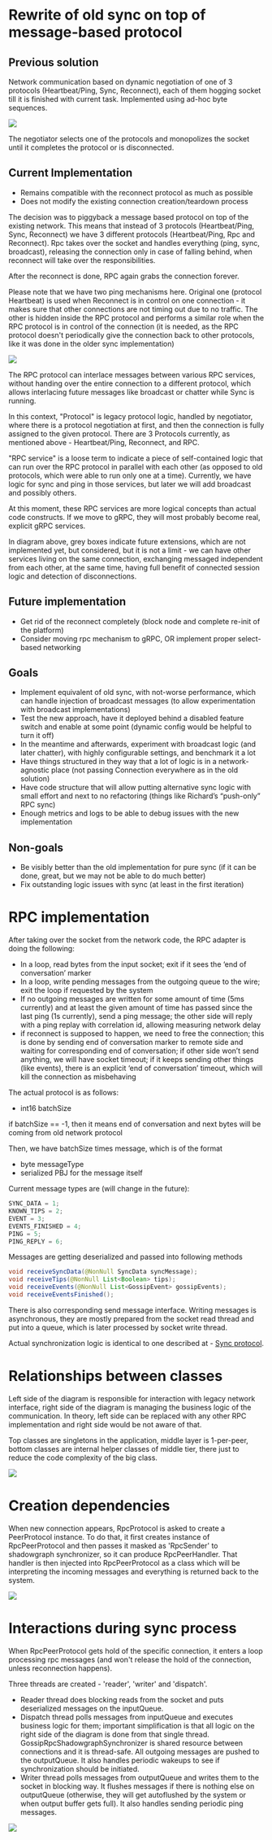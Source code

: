 # Rewrite of old sync on top of message-based protocol

## Previous solution

Network communication based on dynamic negotiation of one of 3 protocols (Heartbeat/Ping, Sync, Reconnect), each of them hogging socket till it is finished with current task. Implemented using ad-hoc byte sequences.

<img src="rpc-gossip-OldNetwork.drawio.png"/>

The negotiator selects one of the protocols and monopolizes the socket until it completes the protocol or is disconnected.

## Current Implementation

- Remains compatible with the reconnect protocol as much as possible
- Does not modify the existing connection creation/teardown process

The decision was to piggyback a message based protocol on top of the existing network. This means that instead of 3 protocols (Heartbeat/Ping, Sync, Reconnect) we have 3 different protocols (Heartbeat/Ping, Rpc and Reconnect). Rpc takes over the socket and handles everything (ping, sync, broadcast), releasing the connection only in case of falling behind, when reconnect will take over the responsibilities.

After the reconnect is done, RPC again grabs the connection forever.

Please note that we have two ping mechanisms here. Original one (protocol Heartbeat) is used when Reconnect is in control on one connection - it makes sure that other connections are not timing out due to no traffic. The other is hidden inside the RPC protocol and performs a similar role when the RPC protocol is in control of the connection (it is needed, as the RPC protocol doesn't periodically give the connection back to other protocols, like it was done in the older sync implementation)

<img src="rpc-gossip-NewNetwork.drawio.png">

The RPC protocol can interlace messages between various RPC services, without handing over the entire connection to a different protocol, which allows interlacing future messages like broadcast or chatter while Sync is running.

In this context, "Protocol" is legacy protocol logic, handled by negotiator, where there is a protocol negotiation at first, and then the connection is fully assigned to the given protocol. There are 3 Protocols currently, as mentioned above - Heartbeat/Ping, Reconnect, and RPC.

"RPC service" is a loose term to indicate a piece of self-contained logic that can run over the RPC protocol in parallel with each other (as opposed to old protocols, which were able to run only one at a time). Currently, we have logic for sync and ping in those services, but later we will add broadcast and possibly others.

At this moment, these RPC services are more logical concepts than actual code constructs. If we move to gRPC, they will most probably become real, explicit gRPC services.

In diagram above, grey boxes indicate future extensions, which are not implemented yet, but considered, but it is not a limit - we can have other services living on the same connection, exchanging messaged independent from each other, at the same time, having full benefit of connected session logic and detection of disconnections.

## Future implementation

- Get rid of the reconnect completely (block node and complete re-init of the platform)
- Consider moving rpc mechanism to gRPC, OR implement proper select-based networking

## Goals

- Implement equivalent of old sync, with not-worse performance, which can handle injection of broadcast messages (to allow experimentation with broadcast implementations)
- Test the new approach, have it deployed behind a disabled feature switch and enable at some point (dynamic config would be helpful to turn it off)
- In the meantime and afterwards, experiment with broadcast logic (and later chatter), with highly configurable settings, and benchmark it a lot
- Have things structured in they way that a lot of logic is in a network-agnostic place (not passing Connection everywhere as in the old solution)
- Have code structure that will allow putting alternative sync logic with small effort and next to no refactoring (things like Richard’s “push-only” RPC sync)
- Enough metrics and logs to be able to debug issues with the new implementation

## Non-goals

- Be visibly better than the old implementation for pure sync (if it can be done, great, but we may not be able to do much better)
- Fix outstanding logic issues with sync (at least in the first iteration)

# RPC implementation

After taking over the socket from the network code, the RPC adapter is doing the following:

- In a loop, read bytes from the input socket; exit if it sees the ‘end of conversation’ marker
- In a loop, write pending messages from the outgoing queue to the wire; exit the loop if requested by the system
- If no outgoing messages are written for some amount of time (5ms currently) and at least the given amount of time has passed since the last ping (1s currently), send a ping message; the other side will reply with a ping replay with correlation id, allowing measuring network delay
- if reconnect is supposed to happen, we need to free the connection; this is done by sending end of conversation marker to remote side and waiting for corresponding end of conversation; if other side won’t send anything, we will have socket timeout; if it keeps sending other things (like events), there is an explicit ‘end of conversation’ timeout, which will kill the connection as misbehaving

The actual protocol is as follows:

- int16 batchSize

if batchSize == -1, then it means end of conversation and next bytes will be coming from old network protocol

Then, we have batchSize times message, which is of the format

- byte messageType
- serialized PBJ for the message itself

Current message types are (will change in the future):

```jsx
SYNC_DATA = 1;
KNOWN_TIPS = 2;
EVENT = 3;
EVENTS_FINISHED = 4;
PING = 5;
PING_REPLY = 6;
```

Messages are getting deserialized and passed into following methods

```java
void receiveSyncData(@NonNull SyncData syncMessage);
void receiveTips(@NonNull List<Boolean> tips);
void receiveEvents(@NonNull List<GossipEvent> gossipEvents);
void receiveEventsFinished();
```

There is also corresponding send message interface. Writing messages is asynchronous, they are mostly prepared from the socket read thread and put into a queue, which is later processed by socket write thread.

Actual synchronization logic is identical to one described at - [Sync protocol](../syncing/sync-protocol.md).

# Relationships between classes

Left side of the diagram is responsible for interaction with legacy network interface, right side of the diagram is managing the business logic of the communication. In theory, left side can be replaced with any other RPC implementation and right side would be not aware of that.

Top classes are singletons in the application, middle layer is 1-per-peer, bottom classes are internal helper classes of middle tier, there just to reduce the code complexity of the big class.

<img src="rpc-gossip-RuntimeRelationships.drawio.png"/>

# Creation dependencies

When new connection appears, RpcProtocol is asked to create a PeerProtocol instance. To do that, it first creates instance of RpcPeerProtocol and then passes it masked as 'RpcSender' to shadowgraph synchronizer, so it can produce RpcPeerHandler. That handler is then injected into RpcPeerProtocol as a class which will be interpreting the incoming messages and everything is returned back to the system.

<img src="rpc-gossip-Creation.drawio.png"/>

# Interactions during sync process

When RpcPeerProtocol gets hold of the specific connection, it enters a loop processing rpc messages (and won't release the hold of the connection, unless reconnection happens).

Three threads are created - 'reader', 'writer' and 'dispatch'.
* Reader thread does blocking reads from the socket and puts deserialized messages on the inputQueue.
* Dispatch thread polls messages from inputQueue and executes business logic for them; important simplification is that all logic on the right side of the diagram is done from that single thread. GossipRpcShadowgraphSynchronizer is shared resource between connections and it is thread-safe. All outgoing messages are pushed to the outputQueue. It also handles periodic wakeups to see if synchronization should be initiated.
* Writer thread polls messages from outputQueue and writes them to the socket in blocking way. It flushes messages if there is nothing else on outputQueue (otherwise, they will get autoflushed by the system or when output buffer gets full). It also handles sending periodic ping messages.

<img src="rpc-gossip-SyncCommunication.drawio.png"/>
